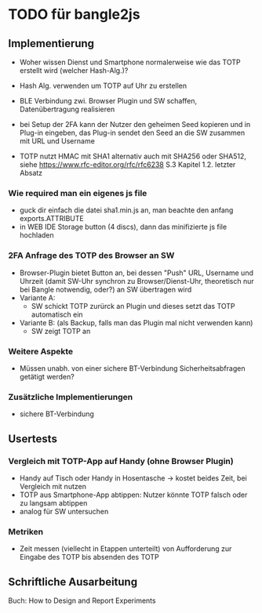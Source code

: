 # TODO für bangle2js

## Implementierung
- Woher wissen Dienst und Smartphone normalerweise wie das TOTP erstellt wird (welcher Hash-Alg.)?

- Hash Alg. verwenden um TOTP auf Uhr zu erstellen
- BLE Verbindung zwi. Browser Plugin und SW schaffen, Datenübertragung realisieren
- bei Setup der 2FA kann der Nutzer den geheimen Seed kopieren und in Plug-in eingeben, das Plug-in sendet den Seed an die SW zusammen mit URL und Username

- TOTP nutzt HMAC mit SHA1 alternativ auch mit SHA256 oder SHA512, siehe https://www.rfc-editor.org/rfc/rfc6238 S.3 Kapitel 1.2. letzter Absatz

### Wie required man ein eigenes js file
- guck dir einfach die datei sha1.min.js an, man beachte den anfang exports.ATTRIBUTE
- in WEB IDE Storage button (4 discs), dann das minifizierte js file hochladen

### 2FA Anfrage des TOTP des Browser an SW
- Browser-Plugin bietet Button an, bei dessen "Push" URL, Username und Uhrzeit (damit SW-Uhr synchron zu Browser/Dienst-Uhr, theoretisch nur bei Bangle notwendig, oder?) an SW übertragen wird
- Variante A:
    - SW schickt TOTP zurürck an Plugin und dieses setzt das TOTP automatisch ein
- Variante B: (als Backup, falls man das Plugin mal nicht verwenden kann)
    - SW zeigt TOTP an
### Weitere Aspekte
- Müssen unabh. von einer sichere BT-Verbindung Sicherheitsabfragen getätigt werden?

### Zusätzliche Implementierungen
- sichere BT-Verbindung

## Usertests
### Vergleich mit TOTP-App auf Handy (ohne Browser Plugin)
- Handy auf Tisch oder Handy in Hosentasche -> kostet beides Zeit, bei Vergleich mit nutzen
- TOTP aus Smartphone-App abtippen: Nutzer könnte TOTP falsch oder zu langsam abtippen
- analog für SW untersuchen

### Metriken
- Zeit messen (viellecht in Etappen unterteilt) von Aufforderung zur Eingabe des TOTP bis absenden des TOTP

## Schriftliche Ausarbeitung
Buch: How to Design and Report Experiments
